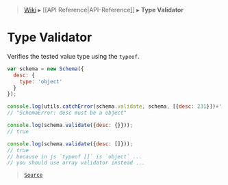 > [Wiki](Home) ▸ [[API Reference|API-Reference]] ▸ **Type Validator**

# Type Validator

Verifies the tested value type using the `typeof`.

```javascript
var schema = new Schema({
  desc: {
    type: 'object'
  }
});

console.log(utils.catchError(schema.validate, schema, [{desc: 231}])+'');
// "SchemaError: desc must be a object"

console.log(schema.validate({desc: {}}));
// true

console.log(schema.validate({desc: []}));
// true
// because in js `typeof []` is `object` ...
// you should use array validator instead ...
```

> [`Source`](/Neft-io/neft/blob/11ce61113abf36cfee4cca0e72112ab5bff468a7/src/schema/validators/type.litcoffee#type-validator)

